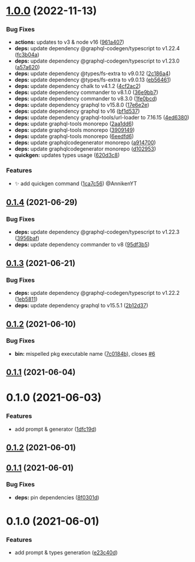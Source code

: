 # [1.0.0](https://github.com/Stun3R/strapi-generate-types/compare/v0.1.4...v1.0.0) (2022-11-13)

### Bug Fixes

- **actions:** updates to v3 & node v16 ([961a407](https://github.com/Stun3R/strapi-generate-types/commit/961a407d62dfb79329b3c1b806535acb8893f987))
- **deps:** update dependency @graphql-codegen/typescript to v1.22.4 ([fc3b04a](https://github.com/Stun3R/strapi-generate-types/commit/fc3b04aed501afafd9945ff519834ecb0fbcaca1))
- **deps:** update dependency @graphql-codegen/typescript to v1.23.0 ([a57a620](https://github.com/Stun3R/strapi-generate-types/commit/a57a6205dea66d41b33783ad763a03ea9109c8b8))
- **deps:** update dependency @types/fs-extra to v9.0.12 ([2c186a4](https://github.com/Stun3R/strapi-generate-types/commit/2c186a4365868b341e0e75863ced467cc86a1e84))
- **deps:** update dependency @types/fs-extra to v9.0.13 ([eb56461](https://github.com/Stun3R/strapi-generate-types/commit/eb564617b859c256df4308a012551bb6b6cad9e8))
- **deps:** update dependency chalk to v4.1.2 ([4cf2ac2](https://github.com/Stun3R/strapi-generate-types/commit/4cf2ac2571469aeff5fbd77a230fe8e09f617399))
- **deps:** update dependency commander to v8.1.0 ([36e9bb7](https://github.com/Stun3R/strapi-generate-types/commit/36e9bb7f7a5506e9ba822fc55098bd35c21ba250))
- **deps:** update dependency commander to v8.3.0 ([1fe0bcd](https://github.com/Stun3R/strapi-generate-types/commit/1fe0bcdf0115ddcf9921fabf7a9b33f3fe28eeab))
- **deps:** update dependency graphql to v15.8.0 ([17e6e2e](https://github.com/Stun3R/strapi-generate-types/commit/17e6e2e90cd42a9c906b692a869252a07d2f4b67))
- **deps:** update dependency graphql to v16 ([bf1d537](https://github.com/Stun3R/strapi-generate-types/commit/bf1d537c5fdabdd1ccca1cbdf5044b41a776c2a9))
- **deps:** update dependency graphql-tools/url-loader to 7.16.15 ([4ed6380](https://github.com/Stun3R/strapi-generate-types/commit/4ed638097ca1114d64d63c056b59a87ae3084f06))
- **deps:** update graphql-tools monorepo ([2aa1dd6](https://github.com/Stun3R/strapi-generate-types/commit/2aa1dd66a94c8f64947ca75bc664ff7ee81bb29d))
- **deps:** update graphql-tools monorepo ([3909149](https://github.com/Stun3R/strapi-generate-types/commit/39091497de55c0382439e7809da4a5ca11fcedc0))
- **deps:** update graphql-tools monorepo ([6eedfd6](https://github.com/Stun3R/strapi-generate-types/commit/6eedfd6a61a61a2e03045978a2bcc9e46e7c2377))
- **deps:** update graphqlcodegenerator monorepo ([a914700](https://github.com/Stun3R/strapi-generate-types/commit/a914700100aebcb4a8e8de5f7a8e4a54e7935922))
- **deps:** update graphqlcodegenerator monorepo ([d102953](https://github.com/Stun3R/strapi-generate-types/commit/d102953bff78ce543a78b47ab3a3c0cd633ab3b8))
- **quickgen:** updates types usage ([620d3c8](https://github.com/Stun3R/strapi-generate-types/commit/620d3c8714d6a81a677860b09622c1295fdeb3f5))

### Features

- :sparkles: add quickgen command ([1ca7c56](https://github.com/Stun3R/strapi-generate-types/commit/1ca7c56f5153ada59d226ba9521bb68dfd8d7063)) @AnnikenYT

## [0.1.4](https://github.com/Stun3R/strapi-generate-types/compare/v0.1.3...v0.1.4) (2021-06-29)

### Bug Fixes

- **deps:** update dependency @graphql-codegen/typescript to v1.22.3 ([3956baf](https://github.com/Stun3R/strapi-generate-types/commit/3956baf99e9248491ea49ac311afdb40836051b5))
- **deps:** update dependency commander to v8 ([95df3b5](https://github.com/Stun3R/strapi-generate-types/commit/95df3b5fdfcbdc1962b1932098e6a4375626414d))

## [0.1.3](https://github.com/Stun3R/strapi-generate-types/compare/v0.1.2...v0.1.3) (2021-06-21)

### Bug Fixes

- **deps:** update dependency @graphql-codegen/typescript to v1.22.2 ([1eb5811](https://github.com/Stun3R/strapi-generate-types/commit/1eb5811de23d5b964be5f1ed7312a552dc06ca5c))
- **deps:** update dependency graphql to v15.5.1 ([2b12d37](https://github.com/Stun3R/strapi-generate-types/commit/2b12d37d583e3347532973b21aea37e313282f5f))

## [0.1.2](https://github.com/Stun3R/strapi-generate-types/compare/v0.1.1...v0.1.2) (2021-06-10)

### Bug Fixes

- **bin:** mispelled pkg executable name ([7c0184b](https://github.com/Stun3R/strapi-generate-types/commit/7c0184b9dced9e97850889a0d7de87a543c183c0)), closes [#6](https://github.com/Stun3R/strapi-generate-types/issues/6)

## [0.1.1](https://github.com/Stun3R/strapi-generate-types/compare/v0.1.0...v0.1.1) (2021-06-04)

# 0.1.0 (2021-06-03)

### Features

- add prompt & generator ([1dfc19d](https://github.com/Stun3R/strapi-generate-types/commit/1dfc19d49373595543d41a2cc65bd4b077fe1fe8))

## [0.1.2](https://github.com/Stun3R/strapi-generate-types/compare/v0.1.1...v0.1.2) (2021-06-01)

## [0.1.1](https://github.com/Stun3R/strapi-generate-types/compare/v0.1.0...v0.1.1) (2021-06-01)

### Bug Fixes

- **deps:** pin dependencies ([8f0301d](https://github.com/Stun3R/strapi-generate-types/commit/8f0301d96d5288765e3210480587d43d4f9a521c))

# 0.1.0 (2021-06-01)

### Features

- add prompt & types generation ([e23c40d](https://github.com/Stun3R/strapi-generate-types/commit/e23c40df51b7847cadb4d308dc9ca5e2734a134b))
